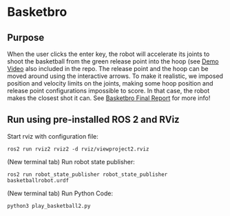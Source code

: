 # Basketbro
## Purpose
When the user clicks the enter key, the robot will accelerate its joints to shoot the basketball from the green release point into the hoop (see [Demo Video](https://drive.google.com/file/d/1NlR-tVNoZH8qRIMnqBDvmxlS8gX6kUeg/view?usp=sharing) also included in the repo. The release point and the hoop can be moved around using the interactive arrows. To make it realistic, we imposed position and velocity limits on the joints, making some hoop position and release point configurations impossible to score. In that case, the robot makes the closest shot it can. See [Basketbro Final Report](https://github.com/KMcCand/Basketbro/blob/main/Basketbro%20Final%20Report.pdf) for more info!

## Run using pre-installed ROS 2 and RViz
Start rviz with configuration file:
```
ros2 run rviz2 rviz2 -d rviz/viewproject2.rviz
```

(New terminal tab) Run robot state publisher:
```
ros2 run robot_state_publisher robot_state_publisher basketballrobot.urdf
```

(New terminal tab) Run Python Code:
```
python3 play_basketball2.py
```
